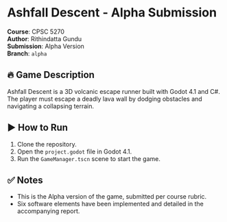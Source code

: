 # Ashfall Descent - Alpha Submission

**Course**: CPSC 5270  
**Author**: Rithindatta Gundu  
**Submission**: Alpha Version  
**Branch**: `alpha`

## 🔥 Game Description

Ashfall Descent is a 3D volcanic escape runner built with Godot 4.1 and C#. The player must escape a deadly lava wall by dodging obstacles and navigating a collapsing terrain.

## ▶️ How to Run

1. Clone the repository.
2. Open the `project.godot` file in Godot 4.1.
3. Run the `GameManager.tscn` scene to start the game.

## ✅ Notes

- This is the Alpha version of the game, submitted per course rubric.
- Six software elements have been implemented and detailed in the accompanying report.
